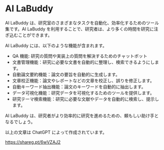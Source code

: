 # AI LaBuddy

AI LaBuddy は、研究室のさまざまなタスクを自動化、効率化するためのツール集です。AI LaBuddy を利用することで、研究者は、より多くの時間を研究に注ぎ込むことができます。

AI LaBuddy には、以下のような機能が含まれます。

- QA 機能: 研究の質問や実装上の質問を解決するためのチャットボット
- 文書管理機能：研究に必要な文書を自動的に整理し、検索できるようにします。
- 自動論文要約機能：論文の要旨を自動的に生成します。
- 文章校正機能：論文やレポートなどの文章を校正し、誤りを修正します。
- 自動キーワード抽出機能：論文のキーワードを自動的に抽出します。
- データ可視化機能：研究データを可視化するためのツールを提供します。
- 研究テーマ検索機能：研究に必要な文献やデータを自動的に検索し、提示します。

AI LaBuddy は、研究者がより効率的に研究を進めるための、頼もしい助け手となるでしょう。

以上の文章は ChatGPT によって作成されています。

https://shareg.pt/6wVZAJ2
